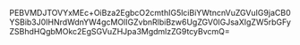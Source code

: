 PEBVMDJTOVYxMEc+OiBza2EgbcO2cmthIG5lciBiYWtncnVuZGVuIG9jaCB0YSBib3J0IHNrdWdnYW4gcMOlIGZvbnRlbiBzw6UgZGV0IGJsaXIgZW5rbGFyZSBhdHQgbMOkc2EgSGVuZHJpa3MgdmlzZG9tcyBvcmQ=